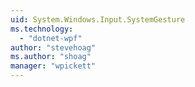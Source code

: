 ```yaml
---
uid: System.Windows.Input.SystemGesture
ms.technology: 
  - "dotnet-wpf"
author: "stevehoag"
ms.author: "shoag"
manager: "wpickett"
---
```

